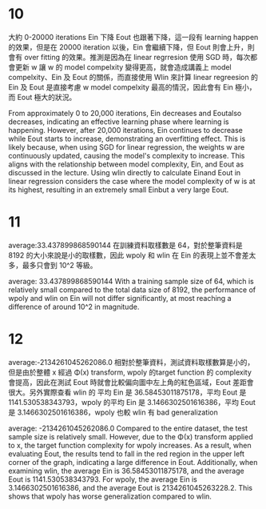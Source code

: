 # 10

大約 0-20000 iterations Ein 下降 Eout 也跟著下降，這一段有 learning happen 的效果，但是在 20000 iteration 以後，Ein 會繼續下降，但 Eout 則會上升，則會有 over fitting 的效果。推測是因為在 linear regrresion 使用 SGD 時，每次都會更新 w 讓 w 的 model compelxity 變得更高，就會造成講義上 model compelxity、Ein 及 Eout 的關係，而直接使用 Wlin 來計算 linear regreesion 的 Ein 及 Eout 是直接考慮 w model compelxity 最高的情況，因此會有 Ein 極小，而 Eout 極大的狀況。

From approximately 0 to 20,000 iterations, Ein​ decreases and Eout​ also decreases, indicating an effective learning phase where learning is happening. However, after 20,000 iterations, Ein​ continues to decrease while Eout​ starts to increase, demonstrating an overfitting effect. This is likely because, when using SGD for linear regression, the weights w are continuously updated, causing the model's complexity to increase. This aligns with the relationship between model complexity, Ein, and Eout​ as discussed in the lecture. Using wlin directly to calculate Ein​ and Eout​ in linear regression considers the case where the model complexity of w is at its highest, resulting in an extremely small Ein​ but a very large Eout​.


# 11 
average:33.437899868590144
在訓練資料取樣數是 64，對於整筆資料是 8192 的大小來說是小的取樣數，因此 wpoly 和 wlin 在 Ein 的表現上並不會差太多，最多只會到 10^2 等級。

average: 33.437899868590144
With a training sample size of 64, which is relatively small compared to the total data size of 8192, the performance of wpoly​ and wlin​ on Ein​ will not differ significantly, at most reaching a difference of around 10^2 in magnitude.

# 12 
average:-2134261045262086.0
相對於整筆資料，測試資料取樣數算是小的，但是由於整體 x 經過 Φ(x) transform, wpoly 的target function 的 complexity 會提高，因此在測試 Eout 時就會比較偏向圖中左上角的紅色區域，Eout 差距會很大。另外實際查看 wlin 的 平均 Ein 是 36.58453011875178，平均 Eout 是 1141.530538343793，wpoly 的平均 Ein 是 3.1466302501616386，平均 Eout 是 3.1466302501616386，wpoly 也較 wlin 有 bad generalization

average: -2134261045262086.0
Compared to the entire dataset, the test sample size is relatively small. However, due to the Φ(x) transform applied to x, the target function complexity for wpoly​ increases. As a result, when evaluating Eout, the results tend to fall in the red region in the upper left corner of the graph, indicating a large difference in Eout. Additionally, when examining wlin​, the average Ein is 36.58453011875178, and the average Eout​ is 1141.530538343793. For wpoly​, the average Ein is 3.1466302501616386, and the average Eout​ is 2134261045263228.2. This shows that wpoly​ has worse generalization compared to wlin​.
